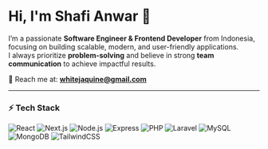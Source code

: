 # Hi, I'm Shafi Anwar 🚀

I’m a passionate **Software Engineer & Frontend Developer** from Indonesia, focusing on building scalable, modern, and user-friendly applications.  
I always prioritize **problem-solving** and believe in strong **team communication** to achieve impactful results.  

📩 Reach me at: **whitejaquine@gmail.com**

---

### ⚡ Tech Stack
![React](https://img.shields.io/badge/React-Advanced-blue)
![Next.js](https://img.shields.io/badge/Next.js-Advanced-black)
![Node.js](https://img.shields.io/badge/Node.js-Intermediate-green)
![Express](https://img.shields.io/badge/Express-Intermediate-lightgrey)
![PHP](https://img.shields.io/badge/PHP-Intermediate-purple)
![Laravel](https://img.shields.io/badge/Laravel-Intermediate-red)
![MySQL](https://img.shields.io/badge/MySQL-Intermediate-orange)
![MongoDB](https://img.shields.io/badge/MongoDB-Intermediate-brightgreen)
![TailwindCSS](https://img.shields.io/badge/TailwindCSS-Advanced-06B6D4)
